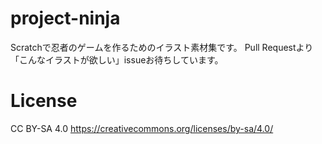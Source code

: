 # project-ninja
Scratchで忍者のゲームを作るためのイラスト素材集です。
Pull Requestより「こんなイラストが欲しい」issueお待ちしています。

# License

CC BY-SA 4.0
https://creativecommons.org/licenses/by-sa/4.0/